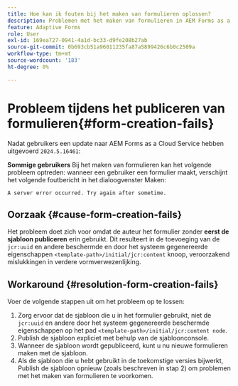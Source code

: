 ```yaml
---
title: Hoe kan ik fouten bij het maken van formulieren oplossen?
description: Problemen met het maken van formulieren in AEM Forms as a Cloud Service-omgeving oplossen.
feature: Adaptive Forms
role: User
exl-id: 169ea727-0941-4a1d-bc33-d9fe208b27ab
source-git-commit: 0b693cb51a96011235fa87a5899426c6b0c2509a
workflow-type: tm+mt
source-wordcount: '183'
ht-degree: 0%

---
```


# Probleem tijdens het publiceren van formulieren{#form-creation-fails}

Nadat gebruikers een update naar AEM Forms as a Cloud Service hebben uitgevoerd `2024.5.16461`:

**Sommige gebruikers** Bij het maken van formulieren kan het volgende probleem optreden: wanneer een gebruiker een formulier maakt, verschijnt het volgende foutbericht in het dialoogvenster Maken:

`A server error occurred. Try again after sometime.`

## Oorzaak {#cause-form-creation-fails}

Het probleem doet zich voor omdat de auteur het formulier zonder **eerst de sjabloon publiceren** erin gebruikt. Dit resulteert in de toevoeging van de `jcr:uuid` en andere beschermde en door het systeem gegenereerde eigenschappen `<template-path>/initial/jcr:content` knoop, veroorzakend mislukkingen in verdere vormverwezenlijking.

## Workaround {#resolution-form-creation-fails}

Voer de volgende stappen uit om het probleem op te lossen:

1. Zorg ervoor dat de sjabloon die u in het formulier gebruikt, niet de `jcr:uuid` en andere door het systeem gegenereerde beschermde eigenschappen op het pad `<template-path>/initial/jcr:content node`.
1. Publish de sjabloon expliciet met behulp van de sjabloonconsole.
1. Wanneer de sjabloon wordt gepubliceerd, kunt u nu nieuwe formulieren maken met de sjabloon.
1. Als de sjabloon die u hebt gebruikt in de toekomstige versies bijwerkt, Publish de sjabloon opnieuw (zoals beschreven in stap 2) om problemen met het maken van formulieren te voorkomen.


<!--

# Issue {#form-creation-fails}

After updating to AEM Forms as a Cloud Service version `2024.5.16461.20240524T172309Z`, When a user publishes a form using an unpublished template, it fails to create a form and shows an error:

`Property is protected: jcr:uuid = 09e0d6be-f619-4405-b021-27eb1c5326d3`

## Solution {#troubleshoot-form-creation-fails}

To resolve the issue, perform the following workaround steps:

1. Publish the template explicitly using the template console.
    
    >[!NOTE]
    > Prior to this step ensure that the (unpublished) template does not have `jcr:uuid` and other system generated properties under the initial content's `jcr:content node`. To sort out it, first, sanitize the template to publish it explicitly.

    >[!NOTE]
    > This action doesn't replicate the initial content node.
1. Now, when your template is published, try creating new forms using the template.
1. If the template is changed in the future, publish it again as mentioned in the step 1.

-->
